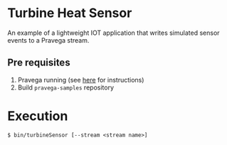 # Turbine Heat Sensor
An example of a lightweight IOT application that writes simulated sensor events to a Pravega stream.

## Pre requisites
1. Pravega running (see [here](http://pravega.io/docs/latest/getting-started/) for instructions)
2. Build `pravega-samples` repository

# Execution

```
$ bin/turbineSensor [--stream <stream name>]
```
